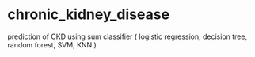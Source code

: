 # chronic_kidney_disease
 prediction of CKD using sum classifier ( logistic regression, decision tree, random forest, SVM, KNN )
